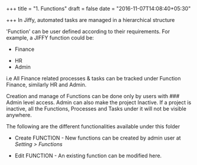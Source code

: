 +++
title = "1. Functions"
draft = false
date = "2016-11-07T14:08:40+05:30"

+++
In Jiffy, automated tasks are managed in a hierarchical structure


'Function' can be user defined according to their requirements. For example, a JIFFY function could be:

* Finance
+ HR
+ Admin

i.e All Finance related processes & tasks can be tracked under Function Finance, similarly HR and Admin.

Creation and manage of Functions can be done only by users with ### Admin level access. Admin can also make the project Inactive. If a project is inactive, all the Functions, Processes and Tasks under it will not be visible anywhere.

The following are the different functionalities available under this folder

*  Create FUNCTION - New functions can be created by admin user at *Setting > Functions*
+  Edit FUNCTION - An existing function can be modified here.
